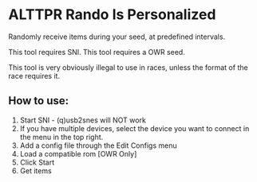 # ALTTPR Rando Is Personalized

Randomly receive items during your seed, at predefined intervals.

This tool requires SNI. This tool requires a OWR seed.

This tool is very obviously illegal to use in races, unless the format of the race requires it.

## How to use:
1. Start SNI - (q)usb2snes will NOT work
2. If you have multiple devices, select the device you want to connect in the menu in the top right.
3. Add a config file through the Edit Configs menu
4. Load a compatible rom [OWR Only]
5. Click Start
6. Get items